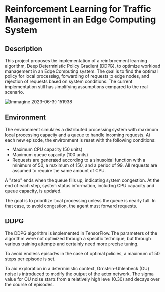 # Reinforcement Learning for Traffic Management in an Edge Computing System 

## Description
This project proposes the implementation of a reinforcement learning algorithm, Deep Deterministic Policy Gradient (DDPG), to optimize workload management in an Edge Computing system. The goal is to find the optimal policy for local processing, forwarding of requests to edge nodes, and rejection of requests based on system conditions.
The current implementation still has simplifying assumptions compared to the real scenario.

![Immagine 2023-06-30 151938](https://github.com/GiacomoPracucci/Tesi-RL/assets/94844087/88cad69c-059b-4be4-bd4e-87aaa07a4d2d)


## Environment
The environment simulates a distributed processing system with maximum local processing capacity and a queue to handle incoming requests. At each new episode, the environment is reset with the following conditions:  

- Maximum CPU capacity (50 units)  
- Maximum queue capacity (100 units)  
- Requests are generated according to a sinusoidal function with a minimum of 50, a maximum of 150, and a period of 99. All requests are assumed to require the same amount of CPU.  

A "step" ends when the queue fills up, indicating system congestion. At the end of each step, system status information, including CPU capacity and queue capacity, is updated.  

The goal is to prioritize local processing unless the queue is nearly full. In that case, to avoid congestion, the agent must forward requests.

## DDPG
The DDPG algorithm is implemented in TensorFlow. The parameters of the algorithm were not optimized through a specific technique, but through various training attempts and certainly need more precise tuning.    

To avoid endless episodes in the case of optimal policies, a maximum of 50 steps per episode is set.    

To aid exploration in a deterministic context, Ornstein-Uhlenbeck (OU) noise is introduced to modify the output of the actor network. The sigma value for OU noise starts from a relatively high level (0.30) and decays over the course of episodes.
